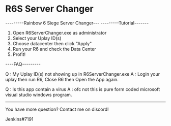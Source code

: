 # R6S Server Changer

---------Rainbow 6 Siege Server Changer---
---------Tutorial-------

1. Open R6ServerChanger.exe as administrator
2. Select your Uplay ID(s)
3. Choose datacenter then click "Apply"
4. Run your R6 and check the Data Center
5. Profit!

----FAQ---------

Q : My Uplay ID(s) not showing up in R6ServerChanger.exe
A : Login your uplay then run R6, Close R6 then Open the App again.

Q : Is this app contain a virus
A : ofc not this is pure form coded microsoft visual studio windows program.

--------------------
You have more question?
Contact me on discord!

Jenkins#7191
